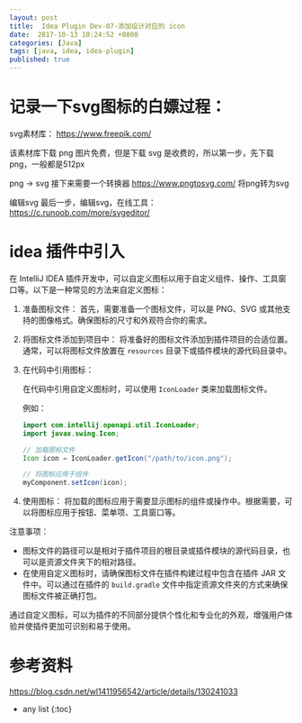 ```yaml
---
layout: post
title:  Idea Plugin Dev-07-添加设计对应的 icon
date:  2017-10-13 10:24:52 +0800
categories: [Java]
tags: [java, idea, idea-plugin]
published: true
---
```



# 记录一下svg图标的白嫖过程：

svg素材库： https://www.freepik.com/

该素材库下载 png 图片免费，但是下载 svg 是收费的，所以第一步，先下载png，一般都是512px

png -> svg
接下来需要一个转换器 https://www.pngtosvg.com/ 将png转为svg

编辑svg
最后一步，编辑svg，在线工具： https://c.runoob.com/more/svgeditor/

# idea 插件中引入

在 IntelliJ IDEA 插件开发中，可以自定义图标以用于自定义组件、操作、工具窗口等。以下是一种常见的方法来自定义图标：

1. 准备图标文件：
   首先，需要准备一个图标文件，可以是 PNG、SVG 或其他支持的图像格式。确保图标的尺寸和外观符合你的需求。

2. 将图标文件添加到项目中：
   将准备好的图标文件添加到插件项目的合适位置。通常，可以将图标文件放置在 `resources` 目录下或插件模块的源代码目录中。

3. 在代码中引用图标：

   在代码中引用自定义图标时，可以使用 `IconLoader` 类来加载图标文件。
   
   例如：
   ```java
   import com.intellij.openapi.util.IconLoader;
   import javax.swing.Icon;

   // 加载图标文件
   Icon icon = IconLoader.getIcon("/path/to/icon.png");

   // 将图标应用于组件
   myComponent.setIcon(icon);
   ```

4. 使用图标：
   将加载的图标应用于需要显示图标的组件或操作中。根据需要，可以将图标应用于按钮、菜单项、工具窗口等。

注意事项：
- 图标文件的路径可以是相对于插件项目的根目录或插件模块的源代码目录，也可以是资源文件夹下的相对路径。
- 在使用自定义图标时，请确保图标文件在插件构建过程中包含在插件 JAR 文件中。可以通过在插件的 `build.gradle` 文件中指定资源文件夹的方式来确保图标文件被正确打包。

通过自定义图标，可以为插件的不同部分提供个性化和专业化的外观，增强用户体验并使插件更加可识别和易于使用。

# 参考资料

https://blog.csdn.net/wl1411956542/article/details/130241033

* any list
{:toc}
